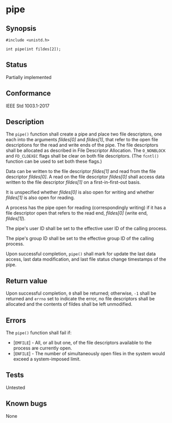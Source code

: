 # pipe

## Synopsis

`#include <unistd.h>`

`int pipe(int fildes[2]);`

## Status

Partially implemented

## Conformance

IEEE Std 1003.1-2017

## Description

The `pipe()` function shall create a pipe and place two file descriptors, one each into the arguments _fildes[0]_ and
_fildes[1]_, that refer to the open file descriptions for the read and write ends of the pipe. The file descriptors
shall be allocated as described in File Descriptor Allocation. The `O_NONBLOCK` and `FD_CLOEXEC` flags shall be clear
on both file descriptors. (The `fcntl()` function can be used to set both these flags.)

Data can be written to the file descriptor _fildes[1]_ and read from the file descriptor _fildes[0]_. A read on the file
descriptor _fildes[0]_ shall access data written to the file descriptor _fildes[1]_ on a first-in-first-out basis.

It is unspecified whether _fildes[0]_ is also open for writing and whether _fildes[1]_ is also open for reading.

A process has the pipe open for reading (correspondingly writing) if it has a file descriptor open that refers to the
read end, _fildes[0]_ (write end, _fildes[1]_).

The pipe's user ID shall be set to the effective user ID of the calling process.

The pipe's group ID shall be set to the effective group ID of the calling process.

Upon successful completion, `pipe()` shall mark for update the last data access, last data modification, and last file
status change timestamps of the pipe.

## Return value

Upon successful completion, `0` shall be returned; otherwise, `-1` shall be returned and `errno` set to indicate the
error, no file descriptors shall be allocated and the contents of fildes shall be left unmodified.

## Errors

The `pipe()` function shall fail if:

* [`EMFILE`] - All, or all but one, of the file descriptors available to the process are currently open.
* [`ENFILE`] - The number of simultaneously open files in the system would exceed a system-imposed limit.

## Tests

Untested

## Known bugs

None
